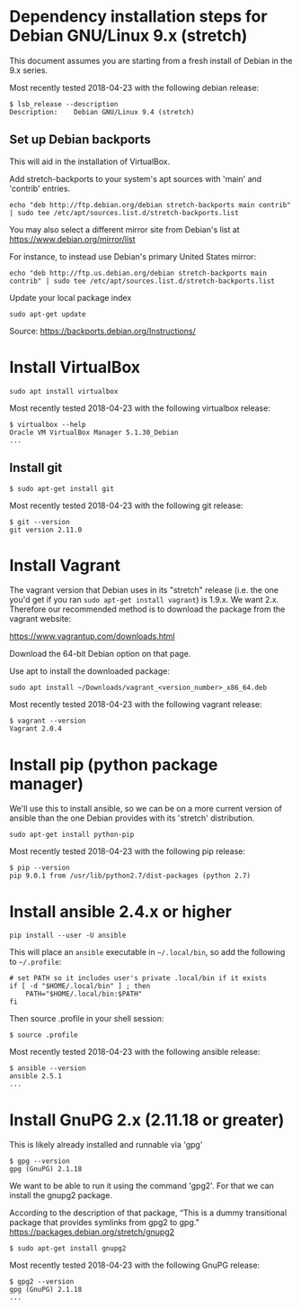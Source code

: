# Dependency installation steps for Debian GNU/Linux 9.x (stretch)

This document assumes you are starting from a fresh install of Debian in the 9.x series.

Most recently tested 2018-04-23 with the following debian release:

```
$ lsb_release --description
Description:	Debian GNU/Linux 9.4 (stretch)
```



## Set up Debian backports

This will aid in the installation of VirtualBox.

Add stretch-backports to your system's apt sources with 'main' and 'contrib' entries.

```
echo "deb http://ftp.debian.org/debian stretch-backports main contrib" | sudo tee /etc/apt/sources.list.d/stretch-backports.list
```

You may also select a different mirror site from Debian's list at https://www.debian.org/mirror/list

For instance, to instead use Debian's primary United States mirror:

```
echo "deb http://ftp.us.debian.org/debian stretch-backports main contrib" | sudo tee /etc/apt/sources.list.d/stretch-backports.list
```

Update your local package index

```
sudo apt-get update
```

Source: https://backports.debian.org/Instructions/



# Install VirtualBox

```
sudo apt install virtualbox
```

Most recently tested 2018-04-23 with the following virtualbox release:

```
$ virtualbox --help
Oracle VM VirtualBox Manager 5.1.30_Debian
...
```



## Install git

```
$ sudo apt-get install git
```

Most recently tested 2018-04-23 with the following git release:

```
$ git --version
git version 2.11.0
```



# Install Vagrant

The vagrant version that Debian uses in its "stretch" release (i.e. the one you'd get if you ran
`sudo apt-get install vagrant`) is 1.9.x. We want 2.x. Therefore our recommended method is to
download the package from the vagrant website:

https://www.vagrantup.com/downloads.html

Download the 64-bit Debian option on that page.

Use apt to install the downloaded package:

```
sudo apt install ~/Downloads/vagrant_<version_number>_x86_64.deb
```

Most recently tested 2018-04-23 with the following vagrant release:

```
$ vagrant --version
Vagrant 2.0.4
```



# Install pip (python package manager)

We'll use this to install ansible, so we can be on a more current version of ansible than the one
Debian provides with its 'stretch' distribution.

```
sudo apt-get install python-pip
```

Most recently tested 2018-04-23 with the following pip release:

```
$ pip --version
pip 9.0.1 from /usr/lib/python2.7/dist-packages (python 2.7)
```



# Install ansible 2.4.x or higher

```
pip install --user -U ansible
```

This will place an `ansible` executable in `~/.local/bin`, so add the following to `~/.profile`:

```
# set PATH so it includes user's private .local/bin if it exists
if [ -d "$HOME/.local/bin" ] ; then
    PATH="$HOME/.local/bin:$PATH"
fi
```

Then source .profile in your shell session:

```
$ source .profile
```

Most recently tested 2018-04-23 with the following ansible release:

```
$ ansible --version
ansible 2.5.1
...
```



# Install GnuPG 2.x (2.11.18 or greater)

This is likely already installed and runnable via 'gpg'

```
$ gpg --version
gpg (GnuPG) 2.1.18

```

We want to be able to run it using the command 'gpg2'. For that we can install the gnupg2 package.

According to the description of that package, “This is a dummy transitional package that provides
symlinks from gpg2 to gpg.”
https://packages.debian.org/stretch/gnupg2

```
$ sudo apt-get install gnupg2
```

Most recently tested 2018-04-23 with the following GnuPG release:

```
$ gpg2 --version
gpg (GnuPG) 2.1.18
...
```
